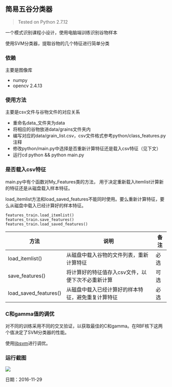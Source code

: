 ## 简易五谷分类器

> Tested on Python 2.7.12

一个模式识别课程小设计，使用电脑端训练识别谷物样本

使用SVM分类器，提取谷物的几个特征进行简单分类

### 依赖

主要是图像库
- numpy
- opencv 2.4.13

### 使用方法

主要是csv文件与谷物文件的对应关系
- 重命名data_文件夹为data
- 将相应的谷物放进data/grains文件夹内
- 编写对应的data/grain_list.csv，csv文件格式参考python/class_features.py注释
- 修改python/main.py中选择是否重新计算特征还是载入csv特征（见下文）
- 运行cd python && python main.py

### 是否载入csv特征

main.py中有个函数对My_Features类的方法， 用于决定重新载入itemlist计算新的特征还是从磁盘载入样本特征。

load_itemlist方法和load_saved_features不能同时使用。要么重新计算特征，要么从磁盘中载入已经计算好的样本特征。

	features_train.load_itemlist()
	features_train.save_features()
	features_train.load_saved_features()
	
方法|说明|备注
----|----|----
load_itemlist()|从磁盘中载入谷物的文件列表，重新计算特征|必选
save_features()|将计算好的特征值存入csv文件，以便下次不必重新计算|可选
load_saved_features()|从磁盘中载入已经计算好的样本特征，避免重复计算特征|必选

### C和gamma值的调优

对不同的训练采用不同的交叉验证，以获取最佳的C和gamma。在RBF核下这两个值决定了SVM分类器的性能。

使用[libsvm](http://www.csie.ntu.edu.tw/~cjlin/libsvm/)进行调优。

### 运行截图

![](/preview.png)

日期：2016-11-29
